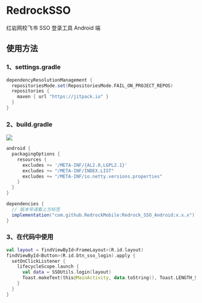 # RedrockSSO
 红岩网校飞书 SSO 登录工具 Android 端
 
## 使用方法
### 1、settings.gradle
```groovy
dependencyResolutionManagement {
  repositoriesMode.set(RepositoriesMode.FAIL_ON_PROJECT_REPOS)
  repositories {
    maven { url "https://jitpack.io" }
  }
}
```

### 2、build.gradle
[![](https://jitpack.io/v/RedrockMobile/Redrock_SSO_Android.svg)](https://jitpack.io/#RedrockMobile/Redrock_SSO_Android)
```groovy
android {
  packagingOptions {
    resources {
      excludes += '/META-INF/{AL2.0,LGPL2.1}'
      excludes += "/META-INF/INDEX.LIST"
      excludes += "/META-INF/io.netty.versions.properties"
    }
  }
}

dependencies {
  // 版本号请看上方标签
  implementation("com.github.RedrockMobile:Redrock_SSO_Android:x.x.x")
}
```

### 3、在代码中使用
```kotlin
val layout = findViewById<FrameLayout>(R.id.layout)
findViewById<Button>(R.id.btn_sso_login).apply {
  setOnClickListener {
    lifecycleScope.launch {
      val data = SSOUtils.login(layout)
      Toast.makeText(this@MainActivity, data.toString(), Toast.LENGTH_SHORT).show()
    }
  }
}
```
